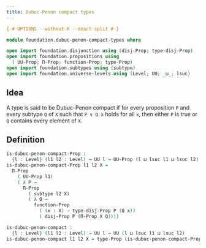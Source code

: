 ```yaml
---
title: Dubuc-Penon compact types
---
```


```agda
{-# OPTIONS --without-K --exact-split #-}

module foundation.dubuc-penon-compact-types where

open import foundation.disjunction using (disj-Prop; type-disj-Prop)
open import foundation.propositions using
  ( UU-Prop; Π-Prop; function-Prop; type-Prop)
open import foundation.subtypes using (subtype)
open import foundation.universe-levels using (Level; UU; _⊔_; lsuc)
```

## Idea

A type is said to be Dubuc-Penon compact if for every proposition `P` and every subtype `Q` of `X` such that `P ∨ Q x` holds for all `x`, then either `P` is true or `Q` contains every element of `X`.

## Definition

```agda
is-dubuc-penon-compact-Prop :
  {l : Level} (l1 l2 : Level) → UU l → UU-Prop (l ⊔ lsuc l1 ⊔ lsuc l2)
is-dubuc-penon-compact-Prop l1 l2 X =
  Π-Prop
    ( UU-Prop l1)
    ( λ P →
      Π-Prop
        ( subtype l2 X)
        ( λ Q →
          function-Prop
            ( (x : X) → type-disj-Prop P (Q x))
            ( disj-Prop P (Π-Prop X Q))))

is-dubuc-penon-compact :
  {l : Level} (l1 l2 : Level) → UU l → UU (l ⊔ lsuc l1 ⊔ lsuc l2)
is-dubuc-penon-compact l1 l2 X = type-Prop (is-dubuc-penon-compact-Prop l1 l2 X)
```
